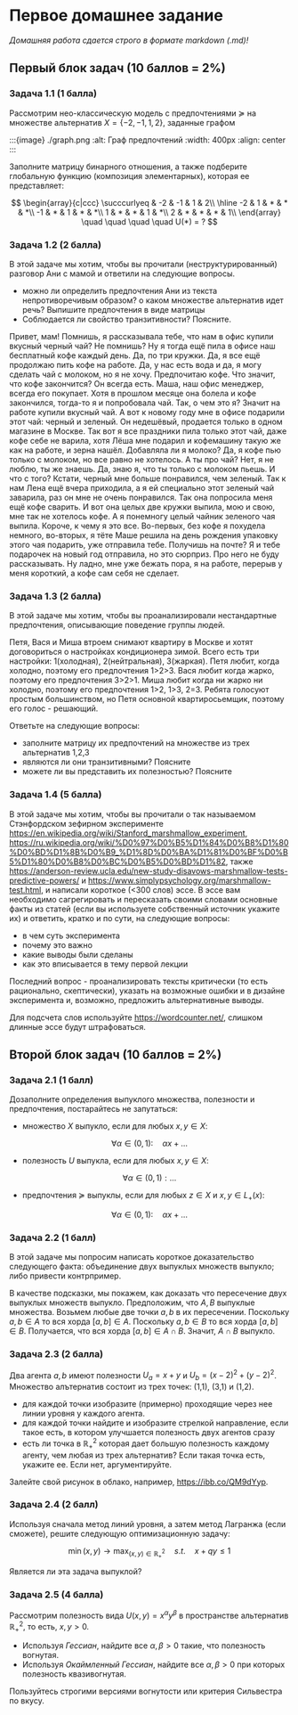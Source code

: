 # Первое домашнее задание

*Домашняя работа сдается строго в формате markdown (.md)!*

## Первый блок задач (10 баллов = 2%)

### Задача 1.1 (1 балла)
Рассмотрим нео-классическую модель с предпочтениями $\succcurlyeq$ на множестве альтернатив $X = \{-2, -1, 1, 2\}$, заданные графом 

:::{image} ./graph.png
:alt: Граф предпочтений
:width: 400px
:align: center
:::

Заполните матрицу бинарного отношения, а также подберите глобальную функцию (композиция элементарных), которая ее представляет:

$$ 
\begin{array}{c|ccc}
 \succcurlyeq & -2 & -1 & 1 & 2\\
\hline
-2  & 1  & * & * & *\\
-1  & *  & 1 & * & *\\
1  & *  & *  & 1 & *\\
2 & *  & * & * & 1\\
\end{array} \quad \quad \quad \quad U(*) = ?
$$

### Задача 1.2 (2 балла)

В этой задаче мы хотим, чтобы вы прочитали (неструктурированный)  разговор Ани с мамой и ответили на следующие вопросы.

- можно ли определить предпочтения Ани из текста непротиворечивым образом? о каком множестве альтернатив идет речь? Выпишите предпочтения в виде матрицы
- Соблюдается ли свойство транзитивности? Поясните. 

Привет, мам! Помнишь, я рассказывала тебе, что нам в офис купили вкусный черный чай? Не помнишь? Ну я тогда ещё пила в офисе наш бесплатный кофе каждый день. Да, по три кружки. Да, я все ещё продолжаю пить кофе на работе. Да, у нас есть вода и да, я могу сделать чай с молоком, но я не хочу. Предпочитаю кофе. Что значит, что кофе закончится? Он всегда есть. Маша, наш офис менеджер, всегда его покупает. Хотя в прошлом месяце она болела и кофе закончился, тогда-то я и попробовала чай. Так, о чем это я? Значит на работе купили вкусный чай. А вот к новому году мне в офисе подарили этот чай: черный и зеленый. Он недешёвый, продается только в одном магазине в Москве. Так вот я все праздники пила только этот чай, даже кофе себе не варила, хотя Лёша мне подарил и кофемашину такую же как на работе, и зерна нашёл. Добавляла ли я молоко? Да, я кофе пью только с молоком, но все равно не хотелось. А ты про чай? Нет, я не люблю, ты же знаешь. Да, знаю я, что ты только с молоком пьешь. И что с того? Кстати, черный мне больше понравился, чем зеленый. Так к нам Лена ещё вчера приходила, а я ей специально этот зеленый чай заварила, раз он мне не очень понравился. Так она попросила меня ещё кофе сварить. И вот она целых две кружки выпила, мою и свою, мне так не хотелось кофе. А я понемногу целый чайник зеленого чая выпила. Короче, к чему я это все. Во-первых, без кофе я похудела немного, во-вторых, я тёте Маше решила на день рождения упаковку этого чая подарить, уже отправила тебе. Получишь на почте? Я и тебе подарочек на новый год отправила, но это сюрприз. Про него не буду рассказывать. Ну ладно, мне уже бежать пора, я на работе, перерыв у меня короткий, а кофе сам себя не сделает.

### Задача 1.3 (2 балла)

В этой задаче мы хотим, чтобы вы проанализировали нестандартные предпочтения, описывающие поведение группы людей.

Петя, Вася и Миша втроем снимают квартиру в Москве и хотят договориться о настройках кондиционера зимой. Всего есть три настройки: 1(холодная), 2(нейтральная), 3(жаркая). Петя любит, когда холодно, поэтому его предпочтения 1>2>3. Вася любит когда жарко, поэтому его предпочтения 3>2>1. Миша любит когда ни жарко ни холодно, поэтому его предпочтения 1>2, 1>3, 2=3. Ребята голосуют простым большинством, но Петя основной квартиросьемщик, поэтому его голос - решающий.

Ответьте на следующие вопросы:
- заполните матрицу их предпочтений на множестве из трех альтернатив 1,2,3
- являются ли они транзитивными? Поясните
- можете ли вы представить их полезностью? Поясните

### Задача 1.4 (5 балла)

В этой задаче мы хотим, чтобы вы прочитали о так называемом Стэнфордском зефирном эксперименте https://en.wikipedia.org/wiki/Stanford_marshmallow_experiment, https://ru.wikipedia.org/wiki/%D0%97%D0%B5%D1%84%D0%B8%D1%80%D0%BD%D1%8B%D0%B9_%D1%8D%D0%BA%D1%81%D0%BF%D0%B5%D1%80%D0%B8%D0%BC%D0%B5%D0%BD%D1%82, также https://anderson-review.ucla.edu/new-study-disavows-marshmallow-tests-predictive-powers/ и https://www.simplypsychology.org/marshmallow-test.html, и написали короткое (<300 слов) эссе. В эссе вам необходимо сагрегировать и пересказать своими словами основные факты из статей (если вы используете собственный источник укажите их) и ответить, кратко и по сути, на следующие вопросы:

- в чем суть эксперимента
- почему это важно
- какие выводы были сделаны
- как это вписывается в тему первой лекции

Последний вопрос - проанализировать тексты критически (то есть рационально, скептически), указать на возможные ошибки и в дизайне эксперимента и, возможно, предложить альтернативные выводы.

Для подсчета слов используйте https://wordcounter.net/, слишком длинные эссе будут штрафоваться.

## Второй блок задач (10 баллов = 2%)

### Задача 2.1 (1 балл)

Дозаполните определения выпуклого множества, полезности и предпочтения, постарайтесь не запутаться:

- множество $X$ выпукло, если для любых $x,y \in X$: 

$$\forall \alpha \in (0,1): \quad \alpha x + \ldots$$

- полезность $U$ выпуклa, если для любых $x,y \in X$: 

$$\forall \alpha \in (0,1): \ldots$$

- предпочтения $\succcurlyeq$ выпуклы, если для любых $z \in X$ и $x, y \in L_{+}(x)$: 

$$ \forall \alpha \in (0,1): \quad \alpha x + \ldots$$

### Задача 2.2 (1 балл)

В этой задаче мы попросим написать короткое доказательство следующего факта: объединение двух выпуклых множеств выпукло; либо привести контрпример.

В качестве подсказки, мы покажем, как доказать что пересечение двух выпуклых множеств выпукло. Предположим, что $A,B$ выпуклые множества. Возьмем любые две точки $a,b$ в их пересечении. Поскольку $a,b \in A$ то вся хорда $[a,b] \in A$. Поскольку $a,b \in B$ то вся хорда $[a,b] \in B$. Получается, что вся хорда $[a,b] \in A \cap B$. Значит, $A \cap B$ выпукло.

### Задача 2.3 (2 баллa)

Два агента $a,b$ имеют полезности $U_a = x+y$ и $U_b = (x-2)^2 + (y-2)^2$. Множество алътернатив состоит из трех точек: (1,1), (3,1) и (1,2).

- для каждой точки изобразите (примерно) проходящие через нее линии уровня у каждого агента.
- для каждой точки найдите и изобразите стрелкой направление, если такое есть, в котором улучшается полезность двух агентов сразу
- есть ли точка в $\mathbb{R}^2_+$ которая дает большую полезность каждому агенту, чем любая из трех альтернатив? Если такая точка есть, укажите ее. Если нет, аргументируйте.

Залейте свой рисунок в облако, например, https://ibb.co/QM9dYyp.

### Задача 2.4 (2 балл)

Используя сначала метод линий уровня, а затем метод Лагранжа (если сможете), решите следующую оптимизационную задачу:

$$ 
\min(x, y) \to \max_{(x,y) \in \mathbb{R}^2_{+}} \quad s.t. \quad x + q y \leqslant 1
$$

Является ли эта задача выпуклой?

### Задача 2.5 (4 балла)

Рассмотрим полезность вида $U(x, y) = x^{\alpha} y^{\beta}$ в пространстве  альтернатив $\mathbb{R}^2_{+}$, то есть, $x, y>0$. 
- Используя *Гессиан*, найдите все $\alpha, \beta >0$ такие, что полезность вогнутая. 
- Используя *Окаймленный Гессиан*, найдите все  $\alpha, \beta>0$ при которых полезность квазивогнутая. 

Пользуйтесь строгими версиями вогнутости или критерия Сильвестра по вкусу.